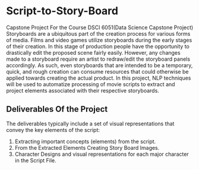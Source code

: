 # Script-to-Story-Board
Capstone Project For the Course DSCI 6051(Data Science Capstone Project)
Storyboards are a ubiquitous part of the creation process for various forms of media. Films and video games utilize storyboards during the early stages of their creation. In this stage of production people have the opportunity to drastically edit the proposed scene fairly easily. However, any changes made to a storyboard require an artist to redraw/edit the storyboard panels accordingly. As such, even storyboards that are intended to be a temporary, quick, and rough creation can consume resources that could otherwise be applied towards creating the actual product. In this project, NLP techniques will be used to automatize processing of movie scripts to extract and project elements associated with their respective storyboards.
## Deliverables Of the Project
The deliverables typically include a set of visual representations that convey the key elements of the script:
1.	Extracting important concepts (elements) from the script.
2.	From the Extracted Elements Creating Story Board Images.
3.	Character Designs and visual representations for each major character in the Script File.
